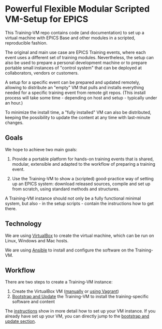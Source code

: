 # Powerful Flexible Modular Scripted VM-Setup for EPICS

This Training-VM repo contains code (and documentation)
to set up a virtual machine with EPICS Base and other modules
in a scripted, reproducible fashion.

The original and main use case are EPICS Training events,
where each event uses a different set of training modules.
Nevertheless, the setup can also be used
to prepare a personal development machine
or to prepare portable small instances of "control system"
that can be deployed at collaborators, vendors or customers.

A setup for a specific event can be prepared and updated remotely,
allowing to distribute an "empty" VM
that pulls and installs everything needed for a specific training event
from remote git repos.
(This install process will take some time - depending on host and setup -
typically under an hour.)

To minimize the install time,
a "fully installed" VM can also be distributed,
keeping the possibility to update the content at any time
with last-minute changes.

## Goals

We hope to achieve two main goals:

1. Provide a portable platform for hands-on training events
   that is shared, modular, extensible
   and adapted to the workflow of preparing a training event.

2. Use the Training-VM to show a (scripted) good-practice way
   of setting up an EPICS system: download released sources,
   compile and set up from scratch, using standard methods and
   structures.

A Training-VM instance should not only be a fully functional minimal system,
but also - in the setup scripts - contain the instructions how to get there.

## Technology

We are using [VirtualBox](https://www.oracle.com/virtualization/virtualbox/)
to create the virtual machine,
which can be run on Linux, Windows and Mac hosts.

We are using [Ansible](https://docs.ansible.com/)
to install and configure the software on the Training-VM.

## Workflow

There are two steps to create a Training-VM instance:

1. Create the VirtualBox VM
   ([manually](doc/creating-vm-from-scratch.md) or
   [using Vagrant](doc/creating-vm-using-vagrant))
2. [Bootstrap and Update](doc/bootstrap-update-vm.md) the Training-VM
   to install the training-specific software and content

The [instructions](doc/instructions.md)
show in more detail how to set up your VM instance.
If you already have set up your VM,
you can directly jump to the
[bootstrap and update section](doc/bootstrap-update-vm).